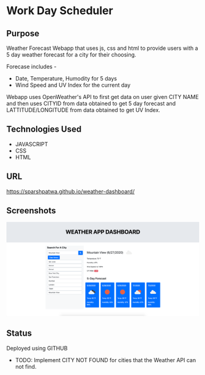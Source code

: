 # **Work Day Scheduler**

## **Purpose**
Weather Forecast Webapp that uses js, css and html to provide users with a 5 day weather forecast for a city for their choosing.

Forecase includes -
* Date, Temperature, Humodity for 5 days
* Wind Speed and UV Index for the current day

Webapp uses OpenWeather's API to first get data on user given CITY NAME and then uses CITYID from data obtained to get 5 day forecast and LATTITUDE/LONGITUDE from data obtained to get UV Index.

## **Technologies Used**
* JAVASCRIPT
* CSS
* HTML

## **URL**
https://sparshpatwa.github.io/weather-dashboard/

## **Screenshots**
![](./Assets/weather-dashboard.png)

## **Status**
Deployed using GITHUB
* TODO: Implement CITY NOT FOUND for cities that the Weather API can not find.